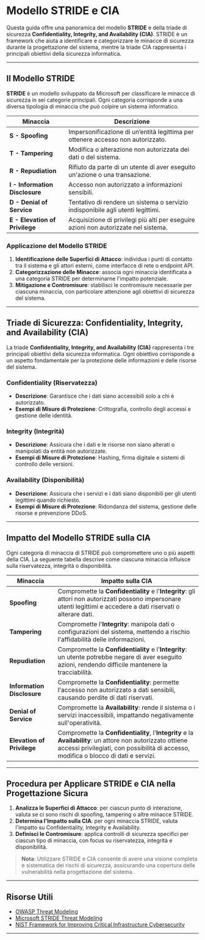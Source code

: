 # Modello STRIDE e CIA

Questa guida offre una panoramica del modello **STRIDE** e della triade di sicurezza **Confidentiality, Integrity, and Availability (CIA)**. STRIDE è un framework che aiuta a identificare e categorizzare le minacce di sicurezza durante la progettazione del sistema, mentre la triade CIA rappresenta i principali obiettivi della sicurezza informatica.

---

## Il Modello STRIDE

**STRIDE** è un modello sviluppato da Microsoft per classificare le minacce di sicurezza in sei categorie principali. Ogni categoria corrisponde a una diversa tipologia di minaccia che può colpire un sistema informatico.

| Minaccia                       | Descrizione                                                                         |
|--------------------------------|-------------------------------------------------------------------------------------|
| **S - Spoofing**               | Impersonificazione di un’entità legittima per ottenere accesso non autorizzato.     |
| **T - Tampering**              | Modifica o alterazione non autorizzata dei dati o del sistema.                      |
| **R - Repudiation**            | Rifiuto da parte di un utente di aver eseguito un'azione o una transazione.         |
| **I - Information Disclosure** | Accesso non autorizzato a informazioni sensibili.                                   |
| **D - Denial of Service**      | Tentativo di rendere un sistema o servizio indisponibile agli utenti legittimi.     |
| **E - Elevation of Privilege** | Acquisizione di privilegi più alti per eseguire azioni non autorizzate nel sistema. |

### Applicazione del Modello STRIDE

1. **Identificazione delle Superfici di Attacco**: individua i punti di contatto tra il sistema e gli attori esterni, come interfacce di rete o endpoint API.
2. **Categorizzazione delle Minacce**: associa ogni minaccia identificata a una categoria STRIDE per determinarne l'impatto potenziale.
3. **Mitigazione e Contromisure**: stabilisci le contromisure necessarie per ciascuna minaccia, con particolare attenzione agli obiettivi di sicurezza del sistema.

---

## Triade di Sicurezza: Confidentiality, Integrity, and Availability (CIA)

La triade **Confidentiality, Integrity, and Availability (CIA)** rappresenta i tre principali obiettivi della sicurezza informatica. Ogni obiettivo corrisponde a un aspetto fondamentale per la protezione delle informazioni e delle risorse del sistema.

### Confidentiality (Riservatezza)

- **Descrizione**: Garantisce che i dati siano accessibili solo a chi è autorizzato.
- **Esempi di Misure di Protezione**: Crittografia, controllo degli accessi e gestione delle identità.

### Integrity (Integrità)

- **Descrizione**: Assicura che i dati e le risorse non siano alterati o manipolati da entità non autorizzate.
- **Esempi di Misure di Protezione**: Hashing, firma digitale e sistemi di controllo delle versioni.

### Availability (Disponibilità)

- **Descrizione**: Assicura che i servizi e i dati siano disponibili per gli utenti legittimi quando richiesto.
- **Esempi di Misure di Protezione**: Ridondanza del sistema, gestione delle risorse e prevenzione DDoS.

---

## Impatto del Modello STRIDE sulla CIA

Ogni categoria di minaccia di STRIDE può compromettere uno o più aspetti della CIA. La seguente tabella descrive come ciascuna minaccia influisce sulla riservatezza, integrità o disponibilità.

| Minaccia                   | Impatto sulla CIA                                                                                                                                                                                   |
|----------------------------|-----------------------------------------------------------------------------------------------------------------------------------------------------------------------------------------------------|
| **Spoofing**               | Compromette la **Confidentiality** e l'**Integrity**: gli attori non autorizzati possono impersonare utenti legittimi e accedere a dati riservati o alterare dati.                                  |
| **Tampering**              | Compromette l'**Integrity**: manipola dati o configurazioni del sistema, mettendo a rischio l'affidabilità delle informazioni.                                                                      |
| **Repudiation**            | Compromette la **Confidentiality** e l'**Integrity**: un utente potrebbe negare di aver eseguito azioni, rendendo difficile mantenere la tracciabilità.                                             |
| **Information Disclosure** | Compromette la **Confidentiality**: permette l'accesso non autorizzato a dati sensibili, causando perdite di dati riservati.                                                                        |
| **Denial of Service**      | Compromette la **Availability**: rende il sistema o i servizi inaccessibili, impattando negativamente sull'operatività.                                                                             |
| **Elevation of Privilege** | Compromette la **Confidentiality**, l'**Integrity** e la **Availability**: un attore non autorizzato ottiene accessi privilegiati, con possibilità di accesso, modifica o blocco di dati e servizi. |

---

## Procedura per Applicare STRIDE e CIA nella Progettazione Sicura

1. **Analizza le Superfici di Attacco**: per ciascun punto di interazione, valuta se ci sono rischi di spoofing, tampering o altre minacce STRIDE.
2. **Determina l'Impatto sulla CIA**: per ogni minaccia STRIDE, valuta l'impatto su Confidentiality, Integrity e Availability.
3. **Definisci le Contromisure**: applica controlli di sicurezza specifici per ciascun tipo di minaccia, con focus su riservatezza, integrità e disponibilità.

> **Nota**: Utilizzare STRIDE e CIA consente di avere una visione completa e sistematica dei rischi di sicurezza, assicurando una copertura delle vulnerabilità nella progettazione del sistema.

---

## Risorse Utili

- [OWASP Threat Modeling](https://owasp.org/www-project-threat-modeling/)
- [Microsoft STRIDE Threat Modeling](https://docs.microsoft.com/en-us/azure/security/develop/threat-modeling-tool)
- [NIST Framework for Improving Critical Infrastructure Cybersecurity](https://www.nist.gov/cyberframework)

---
